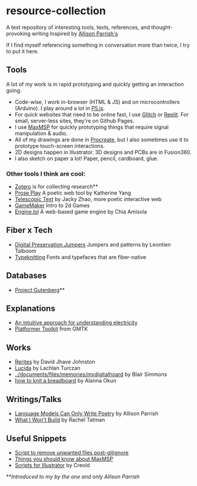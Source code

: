 # resource-collection
A text repository of interesting tools, texts, references, and thought-provoking writing
Inspired by [Allison Parrish's](https://github.com/aparrish/text-resources)

If I find myself referencing something in conversation more than twice, I try to put it here. 


## Tools 

A lot of my work is in rapid prototyping and quickly getting an interaction going. 
- Code-wise, I work in-browser (HTML & JS) and on microcontrollers (Arduino). I play around a lot in [P5.js](http://p5js.org).
- For quick websites that need to be online fast, I use [Glitch](glitch.com) or [Replit](https://replit.com/). For small, server-less sites, they're on Github Pages. 
- I use [MaxMSP](https://cycling74.com) for quickly prototyping things that require signal manipulation & audio.
- All of my drawings are done in [Procreate](https://procreate.com), but I also sometimes use it to prototype touch-screen interactions.
- 2D designs happen in Illustrator. 3D designs and PCBs are in Fusion360.
- I also sketch on paper a lot! Paper, pencil, cardboard, glue. 

### Other tools I think are cool:
- [Zotero](https://www.zotero.org) is for collecting research**
- [Prose Play](https://www.proseplay.net) A poetic web tool by Katherine Yang
- [Telescopic Text](https://github.com/jackyzha0/telescopic-text) by Jacky Zhao, more poetic interactive web
- [GameMaker](https://gamemaker.io/en) Intro to 2d Games
- [Engine.lol](https://engine.lol/alpha/) A web-based game engine by Chia Amisola

## Fiber x Tech 
- [Digital Preservation Jumpers](https://digitalpreservation-blog.lib.cam.ac.uk/knitting-through-digital-decay-a-collection-of-digital-preservation-jumpers-no-one-asked-for-but-478c48009521) Jumpers and patterns by Leontien Talboom
- [Typeknitting](https://typeknitting.net/) Fonts and typefaces that are fiber-native

## Databases 
- [Project Gutenberg](https://www.gutenberg.org)**

## Explanations 
- [An intuitive approach for understanding electricity](https://www.youtube.com/watch?v=X_crwFuPht4)
- [Platformer Toolkit](https://gmtk.itch.io/platformer-toolkit) from GMTK

## Works
- [Rerites](https://glia.ca/rerites/) by David Jhave Johnston
- [Lucida](https://www.lachlanturczan.com/works/lucida) by Lachlan Turczan
- [../documents/files/memories/mydigitalhoard](http://blairs.computer/) by Blair Simmons
- [how to knit a breadboard](https://buttonmash.substack.com/p/how-to-knit-a-breadboard) by Alanna Okun


## Writings/Talks 
- [Language Models Can Only Write Poetry](https://posts.decontextualize.com/language-models-poetry/) by Allison Parrish
- [What I Won't Build](https://slideslive.com/38929585/what-i-wont-build) by Rachel Tatman
  

## Useful Snippets 
- [Script to remove unwanted files post-gitignore](https://gist.github.com/jeffjohnson9046/80bc182db7ae2f4a6150)
- [Things you should know about MaxMSP](https://steinkamp.us/posts/2022-04-14-max-tips)
- [Scripts for Illustrator](https://github.com/creold/illustrator-scripts/?tab=readme-ov-file) by Creold



***Introduced to my by the one and only Allison Parrish*
